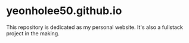 # yeonholee50.github.io

This repository is dedicated as my personal website. It's also a fullstack project in the making. 
